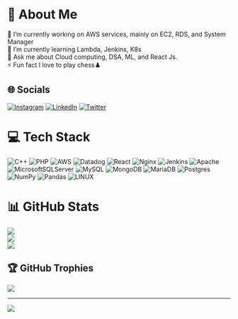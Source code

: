 # 💫 About Me

🔭 I’m currently working on AWS services, mainly on EC2, RDS, and System Manager<br>🌱 I’m currently learning Lambda, Jenkins, K8s<br>💬 Ask me about Cloud computing, DSA, ML, and React Js.<br>⚡ Fun fact I love to play chess♟️

## 🌐 Socials

[![Instagram](https://img.shields.io/badge/Instagram-%23E4405F.svg?logo=Instagram&logoColor=white)](https://instagram.com/_._._hariom_._._) [![LinkedIn](https://img.shields.io/badge/LinkedIn-%230077B5.svg?logo=linkedin&logoColor=white)](https://linkedin.com/in/https://linkedin.com/in/hariom09090) [![Twitter](https://img.shields.io/badge/Twitter-%231DA1F2.svg?logo=Twitter&logoColor=white)](https://twitter.com/hariom09090)

# 💻 Tech Stack

![C++](https://img.shields.io/badge/c++-%2300599C.svg?style=for-the-badge&logo=c%2B%2B&logoColor=white) ![PHP](https://img.shields.io/badge/php-%23777BB4.svg?style=for-the-badge&logo=php&logoColor=white) ![AWS](https://img.shields.io/badge/AWS-%23FF9900.svg?style=for-the-badge&logo=amazon-aws&logoColor=white) ![Datadog](https://img.shields.io/badge/datadog-%23632CA6.svg?style=for-the-badge&logo=datadog&logoColor=white) ![React](https://img.shields.io/badge/react-%2320232a.svg?style=for-the-badge&logo=react&logoColor=%2361DAFB) ![Nginx](https://img.shields.io/badge/nginx-%23009639.svg?style=for-the-badge&logo=nginx&logoColor=white) ![Jenkins](https://img.shields.io/badge/jenkins-%232C5263.svg?style=for-the-badge&logo=jenkins&logoColor=white) ![Apache](https://img.shields.io/badge/apache-%23D42029.svg?style=for-the-badge&logo=apache&logoColor=white) ![MicrosoftSQLServer](https://img.shields.io/badge/Microsoft%20SQL%20Sever-CC2927?style=for-the-badge&logo=microsoft%20sql%20server&logoColor=white) ![MySQL](https://img.shields.io/badge/mysql-%2300f.svg?style=for-the-badge&logo=mysql&logoColor=white) ![MongoDB](https://img.shields.io/badge/MongoDB-%234ea94b.svg?style=for-the-badge&logo=mongodb&logoColor=white) ![MariaDB](https://img.shields.io/badge/MariaDB-003545?style=for-the-badge&logo=mariadb&logoColor=white) ![Postgres](https://img.shields.io/badge/postgres-%23316192.svg?style=for-the-badge&logo=postgresql&logoColor=white) ![NumPy](https://img.shields.io/badge/numpy-%23013243.svg?style=for-the-badge&logo=numpy&logoColor=white) ![Pandas](https://img.shields.io/badge/pandas-%23150458.svg?style=for-the-badge&logo=pandas&logoColor=white) ![LINUX](https://img.shields.io/badge/Linux-FCC624?style=for-the-badge&logo=linux&logoColor=black)

# 📊 GitHub Stats

![](https://github-readme-stats.vercel.app/api?username=hariom09090&theme=dark&hide_border=false&include_all_commits=false&count_private=true)<br/>
![](https://github-readme-streak-stats.herokuapp.com/?user=hariom09090&theme=dark&hide_border=false)<br/>
![](https://github-readme-stats.vercel.app/api/top-langs/?username=hariom09090&theme=dark&hide_border=false&include_all_commits=false&count_private=true&layout=compact)

## 🏆 GitHub Trophies

![](https://github-profile-trophy.vercel.app/?username=hariom09090&theme=radical&no-frame=false&no-bg=true&margin-w=4)

---
[![](https://visitcount.itsvg.in/api?id=hariom09090&icon=2&color=0)](https://visitcount.itsvg.in)

<!-- Proudly created with GPRM ( https://gprm.itsvg.in ) -->
